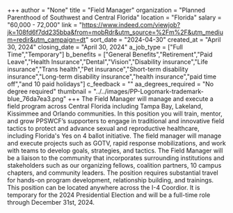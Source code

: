 +++
author = "None"
title = "Field Manager"
organization = "Planned Parenthood of Southwest and Central Florida"
location = "Florida"
salary = "60,000 - 72,000"
link = "https://www.indeed.com/viewjob?jk=108fd6f7dd235bba&from=mobRdr&utm_source=%2Fm%2F&utm_medium=redir&utm_campaign=dt"
sort_date = "2024-04-30"
created_at = "April 30, 2024"
closing_date = "April 30, 2024"
a_job_type = ["Full Time","Temporary"]
b_benefits = ["General Benefits","Retirement","Paid Leave","Health Insurance","Dental","Vision","Disability insurance","Life insurance","Trans health","Pet insurance","Short-term disability insurance","Long-term disability insurance","health insurance","paid time off","and 10 paid holidays"]
c_feedback = ""
aa_degrees_required = "No degree required"
thumbnail = "../../images/PP-Logomark-trademark-blue_76da7ea3.png"
+++
The Field Manager will manage and execute a field program across Central Florida including Tampa Bay, Lakeland, Kissimmee and Orlando communities. In this position you will train, mentor, and grow PPSWCF’s supporters to engage in traditional and innovative field tactics to protect and advance sexual and reproductive healthcare, including Florida's Yes on 4 ballot initiative. The field manager will manage and execute projects such as GOTV, rapid response mobilizations, and work with teams to develop goals, strategies, and tactics. The Field Manager will be a liaison to the community that incorporates surrounding institutions and stakeholders such as our organizing fellows, coalition partners, 10 campus chapters, and community leaders. The position requires substantial travel for hands-on program development, relationship building, and trainings. This position can be located anywhere across the I-4 Coordior. It is temporary for the 2024 Presidential Election and will be a full-time role through December 31st, 2024.